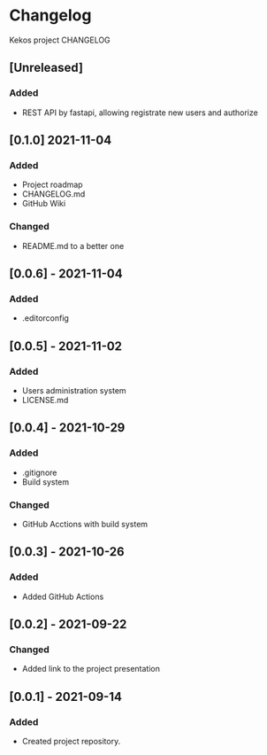 # Changelog

Kekos project CHANGELOG

## [Unreleased]

### Added
- REST API by fastapi, allowing registrate new users and authorize

## [0.1.0] 2021-11-04

### Added 

- Project roadmap
- CHANGELOG.md
- GitHub Wiki


### Changed

- README.md to a better one


## [0.0.6] - 2021-11-04

### Added

- .editorconfig

## [0.0.5] - 2021-11-02

### Added

- Users administration system
- LICENSE.md


## [0.0.4] - 2021-10-29

### Added

- .gitignore
- Build system

### Changed

- GitHub Acctions with build system

## [0.0.3] - 2021-10-26

### Added

- Added GitHub Actions

## [0.0.2] - 2021-09-22

### Changed

- Added link to the project presentation 

## [0.0.1] - 2021-09-14

### Added

- Created project repository.
